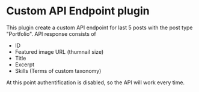 # Custom API Endpoint plugin

This plugin create a custom API endpoint for last 5 posts with the post type "Portfolio". API response consists of
- ID
- Featured image URL (thumnail size)
- Title
- Excerpt
- Skills (Terms of custom taxonomy)

At this point authentification is disabled, so the API will work every time.